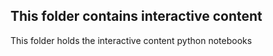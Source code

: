 ## This folder contains interactive content

This folder holds the interactive content python notebooks
